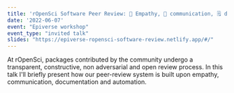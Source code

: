 ```yaml
---
title: 'rOpenSci Software Peer Review: 🤗 Empathy, 📶 communication, 🗒️ documentation, and 🤖 automation '
date: '2022-06-07'
event: "Epiverse workshop"
event_type: "invited talk"
slides: "https://epiverse-ropensci-software-review.netlify.app/#/"
---
```


At rOpenSci, packages contributed by the community undergo a transparent, constructive, non adversarial and open review process. In this talk I'll briefly present how our peer-review system is built upon empathy, communication, documentation and automation.